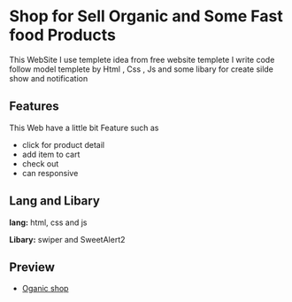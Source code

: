 
# Shop for Sell Organic and Some Fast food Products

This WebSite I use templete idea from free website templete I write code follow model templete by Html , Css , Js and some libary for create silde show and notification







## Features

This Web have a little bit Feature such as 

- click for product detail 
- add item to cart
- check out
- can responsive


## Lang and Libary

**lang:** html, css and js

**Libary:** swiper and SweetAlert2


## Preview

 - [Oganic shop](https://oganic-shop.onrender.com)


